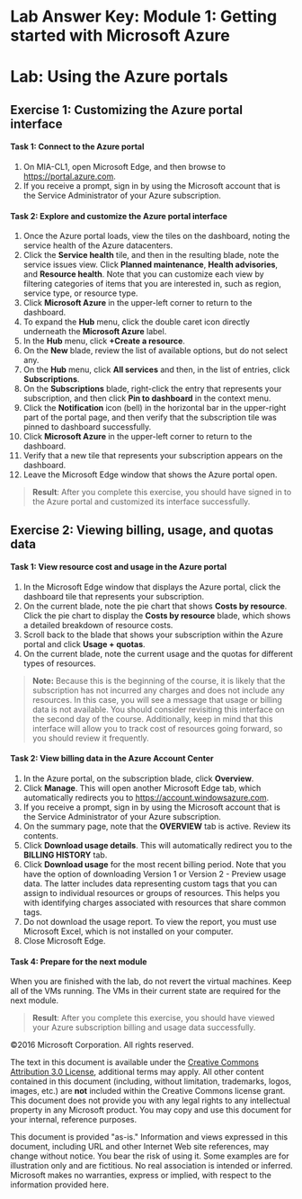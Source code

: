 ﻿# Lab Answer Key:  Module 1: Getting started with Microsoft Azure
# Lab: Using the Azure portals
  
## Exercise 1: Customizing the Azure portal interface
  
#### Task 1: Connect to the Azure portal
  
1.   On MIA-CL1, open Microsoft Edge, and then browse to https://portal.azure.com. 
2.   If you receive a prompt, sign in by using the Microsoft account that is the Service Administrator of your Azure subscription. 


#### Task 2: Explore and customize the Azure portal interface
  
1.   Once the Azure portal loads, view the tiles on the dashboard, noting the service health of the Azure datacenters.
2.   Click the **Service health** tile, and then in the resulting blade, note the service issues view. Click **Planned maintenance**, **Health advisories**, and **Resource health**. Note that you can customize each view by filtering categories of items that you are interested in, such as region, service type, or resource type.  
3.   Click **Microsoft Azure** in the upper-left corner to return to the dashboard.
4.   To expand the **Hub** menu, click the double caret icon directly underneath the **Microsoft Azure** label.
5.   In the **Hub** menu, click **+Create a resource**.
6.   On the **New** blade, review the list of available options, but do not select any.
7.   On the **Hub** menu, click **All services** and then, in the list of entries, click **Subscriptions**.
8.   On the **Subscriptions** blade, right-click the entry that represents your subscription, and then click **Pin to dashboard** in the context menu.
9.   Click the **Notification** icon (bell) in the horizontal bar in the upper-right part of the portal page, and then verify that the subscription tile was pinned to dashboard successfully.
10.   Click **Microsoft Azure** in the upper-left corner to return to the dashboard.
11.   Verify that a new tile that represents your subscription appears on the dashboard.
12.   Leave the Microsoft Edge window that shows the Azure portal open.

> **Result**: After you complete this exercise, you should have signed in to the Azure portal and customized its interface successfully.


## Exercise 2: Viewing billing, usage, and quotas data
  
#### Task 1: View resource cost and usage in the Azure portal
  
1.   In the Microsoft Edge window that displays the Azure portal, click the dashboard tile that represents your subscription.
2.   On the current blade, note the pie chart that shows **Costs by resource**. Click the pie chart to display the **Costs by resource** blade, which shows a detailed breakdown of resource costs.
3.   Scroll back to the blade that shows your subscription within the Azure portal and click **Usage + quotas**. 
4.   On the current blade, note the current usage and the quotas for different types of resources. 
> **Note:** Because this is the beginning of the course, it is likely that the subscription has not incurred any charges and does not include any resources. In this case, you will see a message that usage or billing data is not available. You should consider revisiting this interface on the second day of the course. Additionally, keep in mind that this interface will allow you to track cost of resources going forward, so you should review it frequently.


#### Task 2: View billing data in the Azure Account Center
  
1.   In the Azure portal, on the subscription blade, click **Overview**.
2.   Click **Manage**. This will open another Microsoft Edge tab, which automatically redirects you to https://account.windowsazure.com.
3.   If you receive a prompt, sign in by using the Microsoft account that is the Service Administrator of your Azure subscription.
4.   On the summary page, note that the **OVERVIEW** tab is active. Review its contents.
5.   Click **Download usage details**. This will automatically redirect you to the **BILLING HISTORY** tab.
6.   Click **Download usage** for the most recent billing period. Note that you have the option of downloading Version 1 or Version 2 - Preview usage data. The latter includes data representing custom tags that you can assign to individual resources or groups of resources. This helps you with identifying charges associated with resources that share common tags.
7.   Do not download the usage report. To view the report, you must use Microsoft Excel, which is not installed on your computer.
8.   Close Microsoft Edge.


#### Task 4: Prepare for the next module
  
When you are finished with the lab, do not revert the virtual machines. Keep all of the VMs running. The VMs in their current state are required for the next module.

> **Result**: After you complete this exercise, you should have viewed your Azure subscription billing and usage data successfully.



©2016 Microsoft Corporation. All rights reserved.

The text in this document is available under the [Creative Commons Attribution 3.0 License](https://creativecommons.org/licenses/by/3.0/legalcode "Creative Commons Attribution 3.0 License"), additional terms may apply.  All other content contained in this document (including, without limitation, trademarks, logos, images, etc.) are **not** included within the Creative Commons license grant.  This document does not provide you with any legal rights to any intellectual property in any Microsoft product. You may copy and use this document for your internal, reference purposes.

This document is provided "as-is." Information and views expressed in this document, including URL and other Internet Web site references, may change without notice. You bear the risk of using it. Some examples are for illustration only and are fictitious. No real association is intended or inferred. Microsoft makes no warranties, express or implied, with respect to the information provided here.

  
